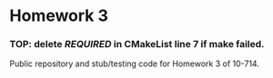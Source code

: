 # Homework 3
###  TOP: delete *REQUIRED* in CMakeList line 7 if make failed. 

Public repository and stub/testing code for Homework 3 of 10-714.

